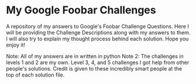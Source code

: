 # My Google Foobar Challenges
A repository of my answers to Google's Foobar Challenge Questions.
Here I will be providing the Challenge Descriptions along with my answers to them. I will also try to explain my thought process behind each solution. Hope you enjoy it!

Note: All of my answers are in written in python
Note 2: The challenges in levels 1 and 2 are my own. Level 3, 4, and 5 challenges I got help from other people's solutions. Credit is given to these incredibly smart people at the top of each solution file.
